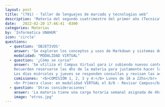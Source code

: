 ```yaml
---
layout: post
title: "(791) - Taller de lenguajes de marcado y tecnologías web"
description: 'Materia del segundo cuatrimestre del primer año (Tecnicatura)'
date:   2022-02-20 17:46:41 -0300
categories: Materias
by: 'Informatica UNAHUR'
icon: 'circle'
questions:
  - question: 'OBJETIVOS'
    answer: 'Se exploran los conceptos y usos de Markdown y sistemas de marcado simples, como forma de redactar información con contenido semántico. Lenguajes de marcado basados en etiquetas: XML, HTML. HTML como definición de páginas web. Etiquetas semánticas de HTML5. CSS como forma de dar estilos a sitios web. Tecnologías de generación estática de contenidos.'
    modalidad: "MODALIDAD VIRTUAL"
  - question: '¿Cómo se cursa?'
    answer: 'Se utiliza el Campus Virtual para ir subiendo nuevos contenidos cada lunes junto con las actividades que permitirán afianzar y profundizar los contenidos vistos. Tendrán tiempo de resolver las actividades durante el mismo día lunes y el día martes.
    Recuerden reservarse las 4hs de la materia para justamente hacer las actividades propuestas.
    Los días miércoles y jueves se responden consultas y revisan las actividades propuestas.'
    comisiones: '<b>COMISIÓN 1, 2, 3 y 4:</b> Lunes de 18 a 22hs</br>
    <b> Primera clase: en modalidad VIRTUAL el 8/8 - Revisar Campus</b><br/>'
  - question: 'Otras consideraciones'
    answer: 'La materia tiene una carga horaria semanal asignada de 4hs aunque puede requerir mayor tiempo en ciertos momentos dada la complejidad de ciertas actividades que se propongan.'
    image: "otros.jpg"
---
```

